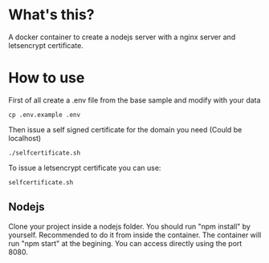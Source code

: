# What's this?

A docker container to create a nodejs server with a nginx server and letsencrypt certificate.

# How to use

First of all create a .env file from the base sample and modify with your data

```
cp .env.example .env
```

Then issue a self signed certificate for the domain you need (Could be localhost)

```
./selfcertificate.sh
```

To issue a letsencrypt certificate you can use:

```
selfcertificate.sh
```

## Nodejs

Clone your project inside a nodejs folder.
You should run "npm install" by yourself. Recommended to do it from inside the container.
The container will run "npm start" at the begining.
You can access directly using the port 8080.
